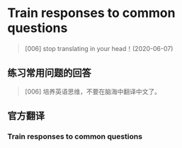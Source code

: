 # Train responses to common questions

> [006] stop translating in your head！(2020-06-07)



## 练习常用问题的回答
> [006] 培养英语思维，不要在脑海中翻译中文了。


## 官方翻译
### Train responses to common questions
###


<Vssue title="Train responses to common questions" />
